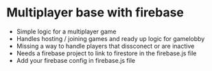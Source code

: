 # Multiplayer base with firebase
- Simple logic for a multiplayer game
- Handles hosting / joining games and ready up logic for gamelobby
- Missing a way to handle players that dissconect or are inactive
- Needs a firebase project to link to firestore in the firebase.js file
- Add your firebase config in firebase.js file
